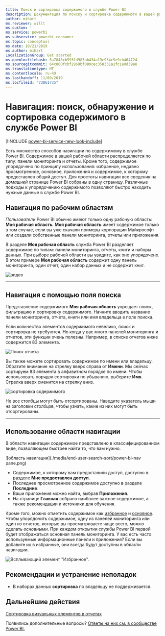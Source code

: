 ```yaml
---
title: Поиск и сортировка содержимого в службе Power BI
description: Документация по поиску и сортировке содержимого в вашей рабочей области Power BI
author: mihart
ms.reviewer: willt
ms.custom: ''
ms.service: powerbi
ms.subservice: powerbi-consumer
ms.topic: conceptual
ms.date: 10/21/2019
ms.author: mihart
LocalizationGroup: Get started
ms.openlocfilehash: 5a7848cb5931d983ab434a19c934c9e9cb464724
ms.sourcegitcommit: 64c860fcbf2969bf089cec358331a1fc1e0d39a8
ms.translationtype: HT
ms.contentlocale: ru-RU
ms.lasthandoff: 11/09/2019
ms.locfileid: "73861735"
---
```

# <a name="navigation-searching-finding-and-sorting-content-in-power-bi-service"></a>Навигация: поиск, обнаружение и сортировка содержимого в службе Power BI

[!INCLUDE [power-bi-service-new-look-include](../includes/power-bi-service-new-look-include.md)]

Есть множество способов навигации по содержимому в службе Power BI. Содержимое в вашей рабочей области распределяется по типу: панели мониторинга и отчеты.  Кроме того, содержимое упорядочено по принципу использования: избранное, недавно просмотренное, основное, приложения и содержимое, к которому предоставлен общий доступ. Для простоты навигации все сведения на *домашней* странице Power BI собраны в одну страницу. Различные подходы к упорядочению содержимого позволяют быстро находить нужные данные в службе Power BI.  

## <a name="navigation-within-workspaces"></a>Навигация по рабочим областям

*Пользователи* Power BI обычно имеют только одну рабочую область: **Моя рабочая область**. **Моя рабочая область** имеет содержимое только в том случае, если вы уже скачали примеры корпорации Майкрософт или создали собственные панели мониторинга, отчеты или приложения.  

В разделе **Моя рабочая область** служба Power BI разделяет содержимое по типам: панели мониторинга, отчеты, книги и наборы данных. При выборе рабочей области вы увидите, как оно упорядочено. В этом примере **Моя рабочая область** содержит одну панель мониторинга, один отчет, один набор данных и не содержит книг.

![видео](./media/end-user-search-sort/myworkspace/myworkspace.gif)

________________________________________
## <a name="navigation-using-the-search-field"></a>Навигация с помощью поля поиска
Представление содержимого **Моя рабочая область** упрощает поиск, фильтрацию и сортировку содержимого. Начните вводить название панели мониторинга, отчета, книги или имя владельца в поле поиска.  

Если количество элементов содержимого невелико, поиск и сортировка не требуются.  Но когда у вас много панелей мониторинга и отчетов, эти функции очень полезны. Например, в списке отчетов ниже содержится 83 элемента. 

![Поиск отчета](./media/end-user-experience/power-bi-search.png)

Вы также можете сортировать содержимое по имени или владельцу. Обратите внимание на стрелку вверх справа от **Имени**. Мы сейчас сортируем 83 элемента в алфавитном порядке по имени. Чтобы использовать порядок сортировки по убыванию, выберите **Имя**. Стрелка вверх сменится на стрелку вниз.

![сортировка содержимого](./media/end-user-experience/power-bi-sort-new.png)

Не все столбцы могут быть отсортированы. Наведите указатель мыши на заголовки столбцов, чтобы узнать, какие из них могут быть отсортированы.

___________________________________________________________________
## <a name="navigation-using-the-nav-pane"></a>Использование области навигации
В области навигации содержимое представлено в классифицированном виде, позволяющем быстрее найти то, что вам нужно.  

![область навигации](./media/end-user-search-sort/power-bi-nav pane.png)


- Содержимое, к которому вам предоставили доступ, доступно в разделе **Мне предоставлен доступ**.
- Последнее просмотренное содержимое доступно в разделе **Последние**. 
- Ваши приложения можно найти, выбрав **Приложения**.
- На странице **Главная** собрано наиболее важное содержимое, а также рекомендации и источники для обучения.

Кроме того, можно отметить содержимое как [избранное](end-user-favorite.md) и [основное](end-user-featured.md). Чтобы упорядочить содержимое, одну из панелей мониторинга или один из отчетов, которые вы просматриваете чаще всего, можно сделать *основными*. При каждом открытии службы Power BI первой будет отображаться основная панель мониторинга. У вас есть часто используемые информационные панели и приложения? Если вы добавите их в избранные, они всегда будут доступны в области навигации.

![Всплывающий элемент "Избранное"](./media/end-user-search-sort/power-bi-favorite.png).



## <a name="considerations-and-troubleshooting"></a>Рекомендации и устранение неполадок
* В наборах данных **сортировка** по владельцу не поддерживается.

## <a name="next-steps"></a>Дальнейшие действия
[Сортировка визуальных элементов в отчетах](end-user-change-sort.md)

Появились дополнительные вопросы? [Ответы на них см. в сообществе Power BI.](https://community.powerbi.com/)
